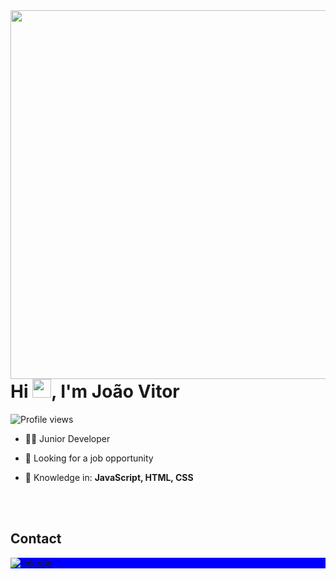 <img align="right" height="590em" src="https://raw.githubusercontent.com/gist/joaovitorbarboz/cd03a40f1b99bafa06074dcfbe9f5b9a/raw/8c5e3e8fafafec646d5e3e7c9e5c73f430fabce3/githubcard.svg"/>
<h1 align="left">Hi <img src="https://raw.githubusercontent.com/kaueMarques/kaueMarques/master/hi.gif" height="30px">, I'm João Vitor </h1>
<p align="left"> <img src="https://komarev.com/ghpvc/?username=joaovitorbarboz&color=blue" alt="Profile views" /> </p>

- 👨‍💻 Junior Developer

- 🔎 Looking for a job opportunity

- 💬 Knowledge in: **JavaScript, HTML, CSS**

<!--

<br><br>

## 🛠 &nbsp;Tech Stack


<br><br>

## ⚙️ &nbsp;GitHub Analytics

<p align="left">
<img width="530em" src="https://github-readme-stats.vercel.app/api?username=maykbrito&show_icons=true&theme=vision-friendly-dark" alt="maykbrito's stats"/>
<img width="530em" src="https://github-readme-stats.vercel.app/api/top-langs/?username=maykbrito&layout=compact&theme=vision-friendly-dark" alt="maykbrito's most languages"/>
</p>
-->

<br><br>

## Contact

<p align="left" style="background:blue">

<a href="https://www.linkedin.com/in/jo%C3%A3o-vitor-barboza-353a02182/" target="_blank">
  <img align="center" src="https://img.shields.io/badge/-joaovitor-05122A?style=flat&logo=linkedin" alt="linkedin"/>
</a>

</p>

<!--


-->
